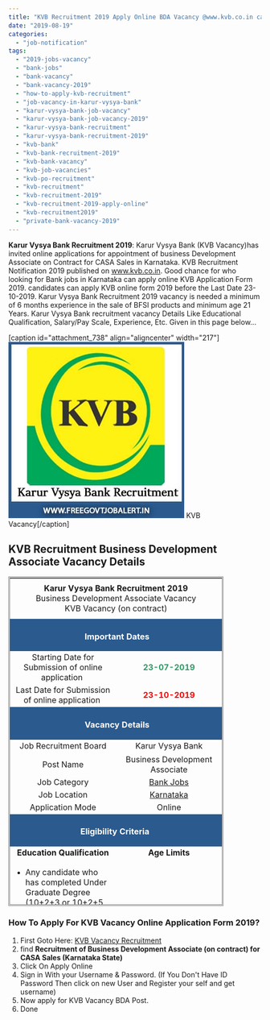 ```yaml
---
title: "KVB Recruitment 2019 Apply Online BDA Vacancy @www.kvb.co.in careers"
date: "2019-08-19"
categories: 
  - "job-notification"
tags: 
  - "2019-jobs-vacancy"
  - "bank-jobs"
  - "bank-vacancy"
  - "bank-vacancy-2019"
  - "how-to-apply-kvb-recruitment"
  - "job-vacancy-in-karur-vysya-bank"
  - "karur-vysya-bank-job-vacancy"
  - "karur-vysya-bank-job-vacancy-2019"
  - "karur-vysya-bank-recruitment"
  - "karur-vysya-bank-recruitment-2019"
  - "kvb-bank"
  - "kvb-bank-recruitment-2019"
  - "kvb-bank-vacancy"
  - "kvb-job-vacancies"
  - "kvb-po-recruitment"
  - "kvb-recruitment"
  - "kvb-recruitment-2019"
  - "kvb-recruitment-2019-apply-online"
  - "kvb-recruitment2019"
  - "private-bank-vacancy-2019"
---
```


**Karur Vysya Bank Recruitment 2019**: Karur Vysya Bank (KVB Vacancy)has invited online applications for appointment of business Development Associate on Contract for CASA Sales in Karnataka. KVB Recruitment Notification 2019 published on www.kvb.co.in. Good chance for who looking for Bank jobs in Karnataka can apply online KVB Application Form 2019. candidates can apply KVB online form 2019 before the Last Date 23-10-2019. Karur Vysya Bank Recruitment 2019 vacancy is needed a minimum of 6 months experience in the sale of BFSI products and minimum age 21 Years. Karur Vysya Bank recruitment vacancy Details Like Educational Qualification, Salary/Pay Scale, Experience, Etc. Given in this page below...

\[caption id="attachment\_738" align="aligncenter" width="217"\]![KVB Vacancy](images/Karur-Vysya-Bank-Recruitment.jpg) KVB Vacancy\[/caption\]

## KVB Recruitment Business Development Associate Vacancy Details

<table style="height: 654px; width: 84.9475%; border-collapse: collapse; border-style: double;"><tbody><tr style="height: 80px;"><td style="width: 100%; text-align: center; height: 50px;" colspan="2"><strong><span style="font-size: 12pt;">Karur Vysya Bank Recruitment 2019</span></strong><div></div><span style="font-size: 12pt;">Business Development Associate Vacancy</span><div></div><span style="font-size: 12pt;">KVB Vacancy (on contract)</span></td></tr><tr style="height: 30px;"><td style="width: 100%; height: 30px; background-color: #2a5a8e; text-align: center;" colspan="2"><h3><span style="color: #ffffff;"><strong>&nbsp;Important Dates</strong></span></h3></td></tr><tr style="height: 22px;"><td style="width: 50%; text-align: center; height: 22px;"><span style="font-size: 12pt;">Starting Date for Submission of online application&nbsp;</span></td><td style="width: 50%; text-align: center; height: 22px;"><span style="color: #339966;"><strong><span style="font-size: 12pt;">23-07-2019</span></strong></span></td></tr><tr style="height: 22px;"><td style="width: 50%; text-align: center; height: 22px;"><span style="font-size: 12pt;">Last Date for Submission of online application&nbsp;</span></td><td style="width: 50%; text-align: center; height: 22px;"><span style="color: #ff0000;"><strong><span style="font-size: 12pt;">23-10-2019</span></strong></span></td></tr><tr style="height: 30px;"><td style="width: 100%; height: 30px; background-color: #2a5a8e; text-align: center;" colspan="2"><h3><span style="color: #ffffff;"><strong>&nbsp;Vacancy Details</strong></span></h3></td></tr><tr style="height: 22px;"><td style="text-align: center; height: 22px; width: 50%;"><span style="font-size: 12pt;">Job Recruitment Board</span></td><td style="text-align: center; width: 50%;"><span style="font-size: 12pt;">Karur Vysya Bank</span></td></tr><tr><td style="text-align: center; width: 50%;"><span style="font-size: 12pt;">Post Name</span></td><td style="text-align: center; width: 50%;"><span style="font-size: 12pt;">Business Development Associate</span></td></tr><tr><td style="text-align: center; width: 50%;"><span style="font-size: 12pt;">Job Category</span></td><td style="text-align: center; width: 50%;"><a href="https://freegovtjobalert.in/bank-jobs-recruitment/" target="_blank" rel="noopener noreferrer"><span style="font-size: 12pt;">Bank Jobs</span></a></td></tr><tr><td style="text-align: center; width: 50%;"><span style="font-size: 12pt;">Job Location</span></td><td style="text-align: center; width: 50%;"><a href="https://freegovtjobalert.in/karnataka-govt-jobs/" target="_blank" rel="noopener noreferrer"><span style="font-size: 12pt;">Karnataka</span></a></td></tr><tr><td style="text-align: center; width: 50%;"><span style="font-size: 12pt;">Application Mode</span></td><td style="text-align: center; width: 50%;"><span style="font-size: 12pt;">Online</span></td></tr><tr style="height: 30px;"><td style="width: 100%; height: 30px; background-color: #2a5a8e; text-align: center;" colspan="2"><h3><span style="color: #ffffff;"><strong>Eligibility Criteria&nbsp;</strong></span></h3></td></tr><tr style="height: 14px;"><td style="width: 50%; text-align: center; height: 14px;"><strong><span style="font-size: 12pt;">Education Qualification</span></strong></td><td style="width: 50%; text-align: center; height: 14px;"><strong><span style="font-size: 12pt;">Age Limits</span></strong></td></tr><tr style="height: 30px;"><td style="width: 50%; text-align: center; height: 30px;"><ul><li style="text-align: left;"><span style="font-size: 12pt;">Any candidate who has completed Under Graduate Degree (10+2+3 or 10+2+5 or 10+2+3+2 or 10+2+4) under regular course from a college affiliated to a recognized University with 50% of marks and above.</span></li><li style="text-align: left;"><span style="font-size: 12pt;">Candidates should be conversant in Local language where he is posted</span></li><li style="text-align: left;"><span style="font-size: 12pt;">Candidates should have working knowledge in English</span></li><li style="text-align: left;"><span style="font-size: 12pt;">Candidates with a minimum of 6 months experience in the sale of BFSI products is preferred</span></li></ul></td><td style="width: 50%; text-align: center; height: 30px;"><span style="font-size: 12pt;">Minimum 21 Years</span><div></div><span style="font-size: 12pt;">Maximum 28 Years</span></td></tr><tr style="height: 30px;"><td style="width: 100%; height: 30px; background-color: #2a5a8e; text-align: center;" colspan="2"><h3><span style="color: #ffffff;"><strong>Mode of Selection</strong></span></h3></td></tr><tr style="height: 30px;"><td style="text-align: center; height: 30px;" colspan="2"><ol><li style="text-align: left;"><span style="font-size: 12pt;">Screening of Candidates will be done by conducting a personal interview.</span></li><li style="text-align: left;"><span style="font-size: 12pt;">Candidates will be called for Personal Interview (Date of Interview and Venue will be informed by the Bank to the individual candidates through registered e-mail only).</span></li><li style="text-align: left;"><span style="font-size: 12pt;">&nbsp;Depending upon the number of vacancies, the Bank reserves the right to call for Personal Interview.</span></li><li style="text-align: left;"><span style="font-size: 12pt;">Selected candidates may be posted in the same city/area based on the vacancy position/requirement of candidates in the particular city/area.</span></li></ol></td></tr><tr><td style="background-color: #2a5a8e; text-align: center;" colspan="2"><h3><span style="color: #ffffff;"><strong>KVB Vacancy Salary/EMOLUMENTS</strong></span></h3></td></tr><tr><td style="width: 100%; text-align: center;" colspan="2"><ul><li style="text-align: left;"><span style="font-size: 12pt;">The selected candidates will be appointed on contract basis for a period of three years and the salary would be on a consolidated basis of Rs.18000/- onwards. Also, eligible for performance-based incentive on monthly basis declared by the bank from time to time.</span></li><li style="text-align: left;"><span style="font-size: 12pt;">Depending upon the place of posting and experience, increase in quantum of consolidated pay may be considered.</span></li><li style="text-align: left;"><span style="font-size: 12pt;">Service Agreement:: The selected candidates will be required to execute Service Agreement (in Non-Judicial Stamp paper) upon joining the Bank undertaking to serve the Bank for a minimum period of 3 years.</span></li></ul></td></tr><tr style="height: 30px;"><td style="width: 100%; height: 30px; background-color: #2a5a8e; text-align: center;" colspan="2"><h3><span style="color: #ffffff;"><strong>Important Links for KVB Vacancy</strong></span></h3></td></tr><tr style="height: 10px;"><td style="width: 50%; text-align: center; height: 10px;"><strong><span style="font-size: 12pt;">Apply Online&nbsp;</span></strong></td><td style="width: 50%; text-align: center; height: 10px;"><span style="font-size: 12pt; color: #ff0000;"><strong><a style="color: #ff0000;" href="https://www.kvblimited.com/psp/kvbcg/EMPLOYEE/HRMS/c/HRS_HRAM.HRS_APP_SCHJOB.GBL?Page=HRS_APP_SCHJOB&amp;Action=U&amp;FOCUS=Applicant&amp;SiteId=1" target="_blank" rel="noopener noreferrer">Register</a> <span style="color: #000000;">| </span><a style="color: #ff0000;" href="https://www.kvblimited.com/psp/kvbcg/EMPLOYEE/HRMS/c/HRS_HRAM.HRS_APP_SCHJOB.GBL?Page=HRS_APP_SCHJOB&amp;Action=U&amp;FOCUS=Applicant&amp;SiteId=1" target="_blank" rel="noopener noreferrer">Sign In</a></strong></span></td></tr><tr style="height: 36px;"><td style="width: 50%; text-align: center; height: 23px;"><strong><span style="font-size: 12pt;">Notification</span></strong></td><td style="width: 50%; text-align: center; height: 23px;"><span style="color: #ff0000;"><a style="color: #ff0000;" href="https://freegovtjobalert.in/wp-content/uploads/2019/08/KVB-Recruitment-Business-Development-Associate-Vacancy-Notification.pdf" target="_blank" rel="noopener noreferrer"><span style="font-size: 12pt;"><strong>Click Here</strong></span></a></span></td></tr><tr style="height: 10px;"><td style="width: 50%; text-align: center; height: 10px;"><strong><span style="font-size: 12pt;">&nbsp;Official Website</span></strong></td><td style="width: 50%; text-align: center; height: 10px;"><span style="color: #ff0000;"><a style="color: #ff0000;" href="https://www.kvb.co.in/" target="_blank" rel="noopener noreferrer"><span style="font-size: 12pt;"><strong>Click Here</strong></span></a></span></td></tr></tbody></table>

### How To Apply For KVB Vacancy Online Application Form 2019?

1. First Goto Here: [KVB Vacancy Recruitment](https://www.kvblimited.com/psp/kvbcg/EMPLOYEE/HRMS/c/HRS_HRAM.HRS_APP_SCHJOB.GBL?Page=HRS_APP_SCHJOB&Action=U&FOCUS=Applicant&SiteId=1)
2. find **Recruitment of Business Development Associate (on contract) for CASA Sales (Karnataka State)**
3. Click On Apply Online
4. Sign in With your Username & Password. (If You Don't Have ID Password Then click on new User and Register your self and get username)
5. Now apply for KVB Vacancy BDA Post.
6. Done
